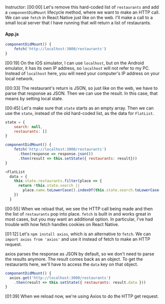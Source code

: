 Instructor: [00:00] Let's remove this hard-coded list of `restaurants` and add a `componentDidMount` lifecycle method, where we want to make an HTTP call. We can use `fetch` in React Native just like on the web. I'll make a call to a small local server that I have running that will return a list of restaurants.

#### App.js
```javascript
componentDidMount() {
    fetch('http://localhost:3000/restaurants')
}
```

[00:19] On the iOS simulator, I can use `localhost`, but on the Android emulator, it has its own IP address, so `localhost` will not refer to my PC. Instead of `localhost` here, you will need your computer's IP address on your local network.

[00:33] The restaurant's return is JSON, so just like on the web, we have to parse that response as JSON. Then we can use the result. In this case, that means by setting local state.

[00:45] Let's make sure that `state` starts as an empty array. Then we can use the `state`, instead of the old hard-coded list, as the data for `FlatList`.

```javascript
state = {
    search: null,
    restaurants: []
}

componentDidMount() {
    fetch('http://localhost:3000/restaurants')
      .then(response => response.json())
      .then(result => this.setState({ restaurants: result}))
}

<FlatList
  data = {
    this.state.restaurants.filter(place => {
      return !this.state.search ||
        place.name.toLowerCase().indexOf(this.state.search.toLowerCase()) > -1
    })
  }
```

[00:55] When we reload that, we see the HTTP call being made and then the list of `restaurants` pop into place. `fetch` is built in and works great in most cases, but you may want an additional option. In particular, I've had trouble with how fetch handles cookies on React Native.

[01:12] Let's `npm install axios`, which is an alternative to `fetch`. We can `import axios from 'axios'` and use it instead of fetch to make an HTTP request. 

axios parses the response as JSON by default, so we don't need to parse the results anymore. The result comes back as an object. To get the restaurants here, we'll have to access the `data` key on that object.

```javascript
componentDidMount() {
  axios.get('http://localhost:3000/restaurants')
    .then(result => this.setState({ restaurants: result.data }))
}
```

[01:39] When we reload now, we're using Axios to do the HTTP get request.
